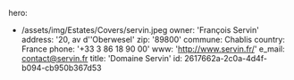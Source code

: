 hero:
  - /assets/img/Estates/Covers/servin.jpeg
owner: 'François Servin'
address: '20, av d''Oberwesel'
zip: '89800'
commune: Chablis
country: France
phone: '+33 3 86 18 90 00'
www: 'http://www.servin.fr/'
e_mail: contact@servin.fr
title: 'Domaine Servin'
id: 2617662a-2c0a-4d4f-b094-cb950b367d53
